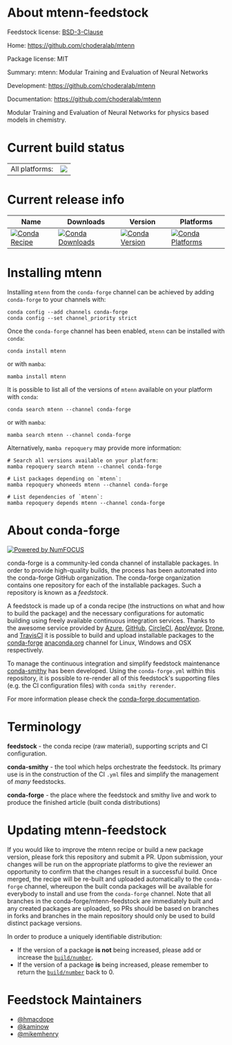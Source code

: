 About mtenn-feedstock
=====================

Feedstock license: [BSD-3-Clause](https://github.com/conda-forge/mtenn-feedstock/blob/main/LICENSE.txt)

Home: https://github.com/choderalab/mtenn

Package license: MIT

Summary: mtenn: Modular Training and Evaluation of Neural Networks

Development: https://github.com/choderalab/mtenn

Documentation: https://github.com/choderalab/mtenn

Modular Training and Evaluation of Neural Networks for physics based models in chemistry.


Current build status
====================


<table><tr><td>All platforms:</td>
    <td>
      <a href="https://dev.azure.com/conda-forge/feedstock-builds/_build/latest?definitionId=21192&branchName=main">
        <img src="https://dev.azure.com/conda-forge/feedstock-builds/_apis/build/status/mtenn-feedstock?branchName=main">
      </a>
    </td>
  </tr>
</table>

Current release info
====================

| Name | Downloads | Version | Platforms |
| --- | --- | --- | --- |
| [![Conda Recipe](https://img.shields.io/badge/recipe-mtenn-green.svg)](https://anaconda.org/conda-forge/mtenn) | [![Conda Downloads](https://img.shields.io/conda/dn/conda-forge/mtenn.svg)](https://anaconda.org/conda-forge/mtenn) | [![Conda Version](https://img.shields.io/conda/vn/conda-forge/mtenn.svg)](https://anaconda.org/conda-forge/mtenn) | [![Conda Platforms](https://img.shields.io/conda/pn/conda-forge/mtenn.svg)](https://anaconda.org/conda-forge/mtenn) |

Installing mtenn
================

Installing `mtenn` from the `conda-forge` channel can be achieved by adding `conda-forge` to your channels with:

```
conda config --add channels conda-forge
conda config --set channel_priority strict
```

Once the `conda-forge` channel has been enabled, `mtenn` can be installed with `conda`:

```
conda install mtenn
```

or with `mamba`:

```
mamba install mtenn
```

It is possible to list all of the versions of `mtenn` available on your platform with `conda`:

```
conda search mtenn --channel conda-forge
```

or with `mamba`:

```
mamba search mtenn --channel conda-forge
```

Alternatively, `mamba repoquery` may provide more information:

```
# Search all versions available on your platform:
mamba repoquery search mtenn --channel conda-forge

# List packages depending on `mtenn`:
mamba repoquery whoneeds mtenn --channel conda-forge

# List dependencies of `mtenn`:
mamba repoquery depends mtenn --channel conda-forge
```


About conda-forge
=================

[![Powered by
NumFOCUS](https://img.shields.io/badge/powered%20by-NumFOCUS-orange.svg?style=flat&colorA=E1523D&colorB=007D8A)](https://numfocus.org)

conda-forge is a community-led conda channel of installable packages.
In order to provide high-quality builds, the process has been automated into the
conda-forge GitHub organization. The conda-forge organization contains one repository
for each of the installable packages. Such a repository is known as a *feedstock*.

A feedstock is made up of a conda recipe (the instructions on what and how to build
the package) and the necessary configurations for automatic building using freely
available continuous integration services. Thanks to the awesome service provided by
[Azure](https://azure.microsoft.com/en-us/services/devops/), [GitHub](https://github.com/),
[CircleCI](https://circleci.com/), [AppVeyor](https://www.appveyor.com/),
[Drone](https://cloud.drone.io/welcome), and [TravisCI](https://travis-ci.com/)
it is possible to build and upload installable packages to the
[conda-forge](https://anaconda.org/conda-forge) [anaconda.org](https://anaconda.org/)
channel for Linux, Windows and OSX respectively.

To manage the continuous integration and simplify feedstock maintenance
[conda-smithy](https://github.com/conda-forge/conda-smithy) has been developed.
Using the ``conda-forge.yml`` within this repository, it is possible to re-render all of
this feedstock's supporting files (e.g. the CI configuration files) with ``conda smithy rerender``.

For more information please check the [conda-forge documentation](https://conda-forge.org/docs/).

Terminology
===========

**feedstock** - the conda recipe (raw material), supporting scripts and CI configuration.

**conda-smithy** - the tool which helps orchestrate the feedstock.
                   Its primary use is in the construction of the CI ``.yml`` files
                   and simplify the management of *many* feedstocks.

**conda-forge** - the place where the feedstock and smithy live and work to
                  produce the finished article (built conda distributions)


Updating mtenn-feedstock
========================

If you would like to improve the mtenn recipe or build a new
package version, please fork this repository and submit a PR. Upon submission,
your changes will be run on the appropriate platforms to give the reviewer an
opportunity to confirm that the changes result in a successful build. Once
merged, the recipe will be re-built and uploaded automatically to the
`conda-forge` channel, whereupon the built conda packages will be available for
everybody to install and use from the `conda-forge` channel.
Note that all branches in the conda-forge/mtenn-feedstock are
immediately built and any created packages are uploaded, so PRs should be based
on branches in forks and branches in the main repository should only be used to
build distinct package versions.

In order to produce a uniquely identifiable distribution:
 * If the version of a package **is not** being increased, please add or increase
   the [``build/number``](https://docs.conda.io/projects/conda-build/en/latest/resources/define-metadata.html#build-number-and-string).
 * If the version of a package **is** being increased, please remember to return
   the [``build/number``](https://docs.conda.io/projects/conda-build/en/latest/resources/define-metadata.html#build-number-and-string)
   back to 0.

Feedstock Maintainers
=====================

* [@hmacdope](https://github.com/hmacdope/)
* [@kaminow](https://github.com/kaminow/)
* [@mikemhenry](https://github.com/mikemhenry/)

